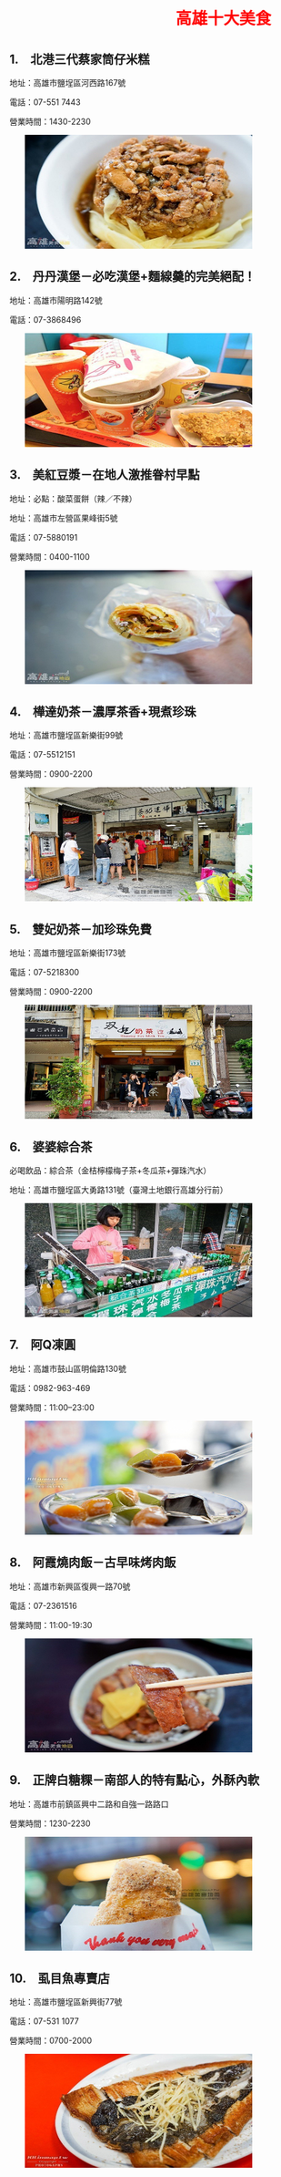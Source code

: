 <!doctype html>

<html> 
<head>
	
<title>十大美食</title>
<style> 
h1  { color: red; }
img { margin:0pt 0pt 0pt 20pt; }
body{background-image: url('03.jpg');}
</style>
</head>


<body  background="03.jpg">
<h1>
<marquee>高雄十大美食</marquee>
</h1>
<h2>1.　北港三代蔡家筒仔米糕</h2>
<p>地址：高雄市鹽埕區河西路167號</p>
<p>電話：07-551 7443</p>
<p>營業時間：1430-2230</p>
<img src="food1.jpg" width="400" height="200">

<h2>2.　丹丹漢堡－必吃漢堡+麵線羹的完美絕配！</h2>
<p>地址：高雄市陽明路142號 </p>
<p>電話：07-3868496</p>
<img src="food2.jpg" width="400" height="200">

<h2>3.　美紅豆漿－在地人激推眷村早點</h2>
<p>地址：必點：酸菜蛋餅（辣／不辣）</p>
<p>地址：高雄市左營區果峰街5號</p>
<p>電話：07-5880191</p>
<p>營業時間：0400-1100</p>
<img src="food3.jpg" width="400" height="200">

<h2>4.　樺達奶茶－濃厚茶香+現煮珍珠</h2>
<p>地址：高雄市鹽埕區新樂街99號</p>
<p>電話：07-5512151</p>
<p>營業時間：0900-2200 </p>
<img src="food4.jpg" width="400" height="200">

<h2>5.　雙妃奶茶－加珍珠免費</h2>
<p>地址：高雄市鹽埕區新樂街173號</p>
<p>電話：07-5218300</p>
<p>營業時間：0900-2200 </p>
<img src="food5.jpg" width="400" height="200">

<h2>6.　婆婆綜合茶</h2>
<p>必喝飲品：綜合茶（金桔檸檬梅子茶+冬瓜茶+彈珠汽水）</p>
<p>地址：高雄市鹽埕區大勇路131號（臺灣土地銀行高雄分行前）</p>
<img src="food6.jpg" width="400" height="200">

<h2>7.　阿Q凍圓</h2>
<p>地址：高雄市鼓山區明倫路130號</p>
<p>電話：0982-963-469</p>
<p>營業時間：11:00–23:00 </p>
<img src="food7.jpg" width="400" height="200">

<h2>8.　阿霞燒肉飯－古早味烤肉飯</h2>
<p>地址：高雄市新興區復興一路70號</p>
<p>電話：07-2361516</p>
<p>營業時間：11:00-19:30  </p>
<img src="food8.jpg" width="400" height="200">

<h2>9.　正牌白糖粿－南部人的特有點心，外酥內軟</h2>
<p>地址：高雄市前鎮區興中二路和自強一路路口</p>
<p>營業時間：1230-2230 </p>
<img src="food9.jpg" width="400" height="200">

<h2>10.　虱目魚專賣店</h2>
<p>地址：高雄市鹽埕區新興街77號</p>
<p>電話：07-531 1077</p>
<p>營業時間：0700-2000 </p>
<img src="food10.jpg" width="400" height="200">
</body>
</html>

